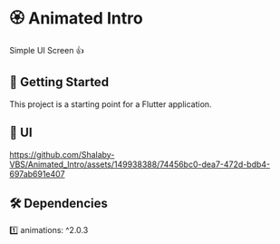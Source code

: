 # 🏵 Animated Intro

Simple UI Screen 👍

## 🚀 Getting Started

This project is a starting point for a Flutter application.

## 📱 UI


https://github.com/Shalaby-VBS/Animated_Intro/assets/149938388/74456bc0-dea7-472d-bdb4-697ab691e407


## 🛠 Dependencies

1️⃣ animations: ^2.0.3
